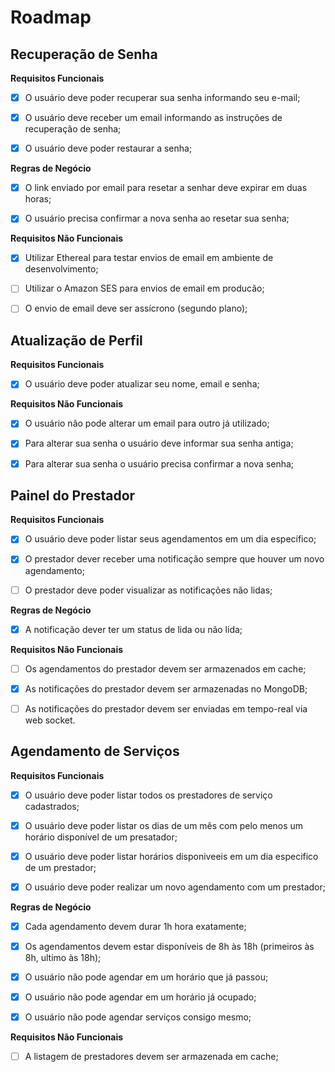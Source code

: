 # Roadmap

## Recuperação de Senha

**Requisitos Funcionais**

- [x] O usuário deve poder recuperar sua senha informando seu e-mail;

- [x] O usuário deve receber um email informando as instruções de recuperação de senha;

- [x] O usuário deve poder restaurar a senha;

**Regras de Negócio**

- [x] O link enviado por email para resetar a senhar deve expirar em duas horas;

- [x] O usuário precisa confirmar a nova senha ao resetar sua senha;

**Requisitos Não Funcionais**

- [x] Utilizar Ethereal para testar envios de email em ambiente de desenvolvimento;

- [ ] Utilizar o Amazon SES para envios de email em producão;

- [ ] O envio de email deve ser assícrono (segundo plano);



## Atualização de Perfil

**Requisitos Funcionais**

- [x] O usuário deve poder atualizar seu nome, email e senha;

**Requisitos Não Funcionais**

- [x] O usuário não pode alterar um email para outro já utilizado;

- [x] Para alterar sua senha o usuário deve informar sua senha antiga;

- [x] Para alterar sua senha o usuário precisa confirmar a nova senha;



## Painel do Prestador

**Requisitos Funcionais**

- [x] O usuário deve poder listar seus agendamentos em um dia específico;

- [x] O prestador dever receber uma notificação sempre que houver um novo agendamento;

- [ ] O prestador deve poder visualizar as notificações não lidas;

**Regras de Negócio**

- [x] A notificação dever ter um status de lida ou não lida;

**Requisitos Não Funcionais**

- [ ] Os agendamentos do prestador devem ser armazenados em cache;

- [x] As notificações do prestador devem ser armazenadas no MongoDB;

- [ ] As notificações do prestador devem ser enviadas em tempo-real via web socket.



## Agendamento de Serviços

**Requisitos Funcionais**

- [x] O usuário deve poder listar todos os prestadores de serviço cadastrados;

- [x] O usuário deve poder listar os dias de um mês com pelo menos um horário disponível de um presatador;

- [x] O usuário deve poder listar horários disponiveeis em um dia especifico de um prestador;

- [x] O usuário deve poder realizar um novo agendamento com um prestador;

**Regras de Negócio**

- [x] Cada agendamento devem durar 1h hora exatamente;

- [x] Os agendamentos devem estar disponíveis de 8h às 18h (primeiros às 8h, ultimo às 18h);

- [x] O usuário não pode agendar em um horário que já passou;

- [x] O usuário não pode agendar em um horário já ocupado;

- [x] O usuário não pode agendar serviços consigo mesmo;

**Requisitos Não Funcionais**

- [ ] A listagem de prestadores devem ser armazenada em cache;
